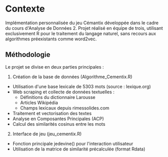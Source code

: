 # Contexte
Implémentation personnalisée du jeu Cémantix développée dans le cadre du cours d'Analyse de Données 2. Projet réalisé en équipe de trois, utilisant exclusivement R pour le traitement 
du langage naturel, sans recours aux algorithmes préexistants comme word2vec.

## Méthodologie
Le projet se divise en deux parties principales :

1. Création de la base de données (Algorithme_Cementix.R)
- Utilisation d'une base lexicale de 5303 mots (source : lexique.org)
- Web scraping et collecte de données textuelles :
  - Définitions du dictionnaire Larousse
  - Articles Wikipédia
  - Champs lexicaux depuis rimessolides.com
- Traitement et vectorisation des textes
- Analyse en Composantes Principales (ACP)
- Calcul des similarités cosinus entre les mots

2. Interface de jeu (jeu_cementix.R)
- Fonction principale jedevine() pour l'interaction utilisateur
- Utilisation de la matrice de similarité précalculée (format Rdata)
